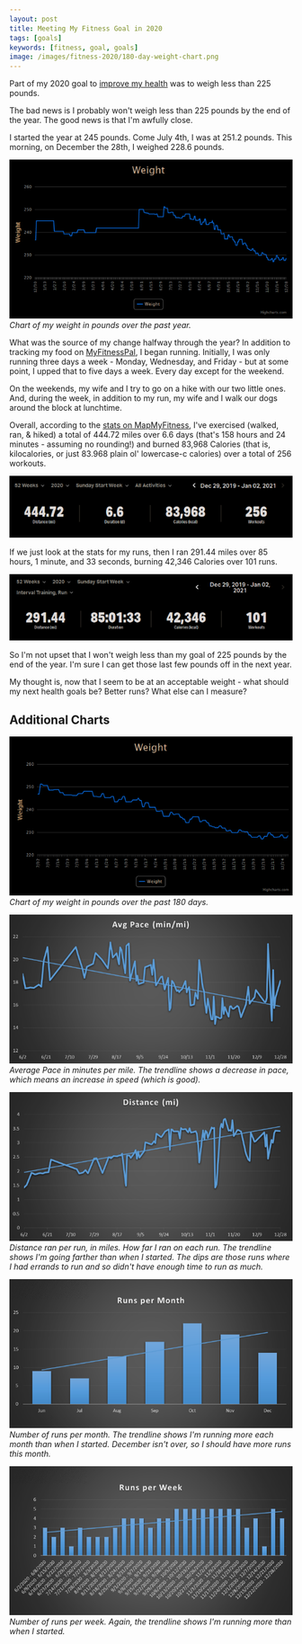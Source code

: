 ```yaml
---
layout: post
title: Meeting My Fitness Goal in 2020
tags: [goals]
keywords: [fitness, goal, goals]
image: /images/fitness-2020/180-day-weight-chart.png
---
```


Part of my 2020 goal to [improve my health](https://www.joehxblog.com/2020-new-years-resolutions-goals/#improve-our-health) was to weigh less than 225 pounds.

The bad news is I probably won't weigh less than 225 pounds by the end of the year. The good news is that I'm awfully close.

I started the year at 245 pounds. Come July 4th, I was at 251.2 pounds. This morning, on December the 28th, I weighed 228.6 pounds.

![Chart of my weight in pounds over the past year.](/images/fitness-2020/past-year-weight-chart.png)
*Chart of my weight in pounds over the past year.*

What was the source of my change halfway through the year? In addition to tracking my food on [MyFitnessPal](https://www.myfitnesspal.com/), I began running. Initially, I was only running three days a week - Monday, Wednesday, and Friday - but at some point, I upped that to five days a week. Every day except for the weekend.

On the weekends, my wife and I try to go on a hike with our two little ones. And, during the week, in addition to my run, my wife and I walk our dogs around the block at lunchtime.

Overall, according to the [stats on MapMyFitness](https://www.mapmyfitness.com/workout/stats), I've exercised (walked, ran, & hiked) a total of 444.72 miles over 6.6 days (that's 158 hours and 24 minutes - assuming no rounding!) and burned 83,968 Calories (that is, kilocalories, or just 83.968 plain ol' lowercase-c calories) over a total of 256 workouts.

![My stats on MapMyFitness over the past year.](/images/fitness-2020/mapmyfitness-past-year-stats.png)

If we just look at the stats for my runs, then I ran 291.44 miles over 85 hours, 1 minute, and 33 seconds, burning 42,346 Calories over 101
runs.

![My stats on MapMyFitness for running over the past year.](/images/fitness-2020/mapmyfitness-past-year-run-stats.png)

So I'm not upset that I won't weigh less than my goal of 225 pounds by the end of the year. I'm sure I can get those last few pounds off in the next year.

My thought is, now that I seem to be at an acceptable weight - what should my next health goals be? Better runs? What else can I measure?

## Additional Charts

![Chart of my weight in pounds over the past 180 days.](/images/fitness-2020/180-day-weight-chart.png)
*Chart of my weight in pounds over the past 180 days.*

![Average Pace in minutes per mile.](/images/fitness-2020/average-pace.png)
*Average Pace in minutes per mile. The trendline shows a decrease in pace, which means an increase in speed (which is good).*

![Distance ran per run, in miles.](/images/fitness-2020/distance.png)
*Distance ran per run, in miles. How far I ran on each run. The trendline shows I'm going farther than when I started. The dips are those runs where I had errands to run and so didn't have enough time to run as much.*

![Number of runs per month.](/images/fitness-2020/runs-per-month.png)
*Number of runs per month. The trendline shows I'm running more each month than when I started. December isn't over, so I should have more runs this month.*

![Number of runs per week.](/images/fitness-2020/runs-per-week.png)
*Number of runs per week. Again, the trendline shows I'm running more than when I started.*
